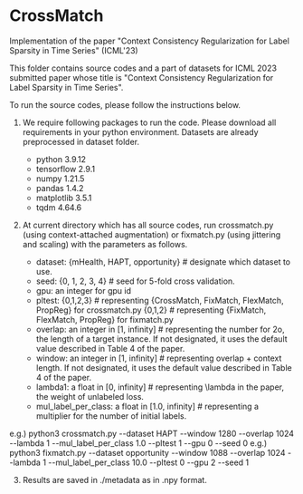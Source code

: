 # CrossMatch
Implementation of the paper "Context Consistency Regularization for Label Sparsity in Time Series" (ICML'23)


This folder contains source codes and a part of datasets for ICML 2023 submitted paper whose title is "Context Consistency Regularization for Label Sparsity in Time Series".

To run the source codes, please follow the instructions below.

1. We require following packages to run the code. Please download all requirements in your python environment. Datasets are already preprocessed in dataset folder.
	- python 3.9.12
	- tensorflow 2.9.1
	- numpy 1.21.5
	- pandas 1.4.2
	- matplotlib 3.5.1
	- tqdm 4.64.6

2. At current directory which has all source codes, run crossmatch.py (using context-attached augmentation) or fixmatch.py (using jittering and scaling) with the parameters as follows. 
	- dataset: {mHealth, HAPT, opportunity}   # designate which dataset to use.
	- seed: {0, 1, 2, 3, 4}	# seed for 5-fold cross validation.
	- gpu: an integer for gpu id
	- pltest: {0,1,2,3} # representing {CrossMatch, FixMatch, FlexMatch, PropReg} for crossmatch.py
			  {0,1,2} # representing {FixMatch, FlexMatch, PropReg} for fixmatch.py
	- overlap: an integer in [1, infinity]  # representing the number for 2o, the length of a target instance. If not designated, it uses the default value described in Table 4 of the paper.
	- window: an integer in [1, infinity] # representing overlap + context length. If not designated, it uses the default value described in Table 4 of the paper.
	- lambda1: a float in [0, infinity] # representing \lambda in the paper, the weight of unlabeled loss.
	- mul_label_per_class: a float in [1.0, infinity] # representing a multiplier for the number of initial labels.

e.g.) python3 crossmatch.py --dataset HAPT --window 1280 --overlap 1024 --lambda 1 --mul_label_per_class 1.0 --pltest 1 --gpu 0 --seed 0 
e.g.) python3 fixmatch.py --dataset opportunity --window 1088 --overlap 1024 --lambda 1 --mul_label_per_class 10.0 --pltest 0 --gpu 2 --seed 1 

3. Results are saved in ./metadata as in .npy format.
 
 
 
 
 
 
 
 
 
 
 
 
 
 
 
 
 
 
 
 
 
 
 
 
 
 
 
 
 
 
 
 
 
 
 
 
 
 
 
 
 
 
 
 
 
 
 
 
 
 
 
 
 
 
 
 
 
 
 
 
 
 
 
 
 
 
 
 
 
 
 
 
 
 
 
 
 
 
 
 
 
 
 
 
 
 
 
 
 
 
 
 
 
 
 
 
 
 
 
 
 
 
 
 
 
 
 
 
 
 
 
 
 
 
 
 
 
 
 
 
 
 
 
 
 
 
 
 
 
 
 
 
 
 
 
 
 
 
 
 
 
 
 
 
 
 
 
 
 
 
 
 
 
 
 
 
 
 
 
 
 
 
 
 
 
 
 
 
 
 
 
 
 
 
 
 
 
 
 
 
 
 
 
 
 
 
 
 
 
 
 
 
 
 
 
 
 
 
 
 
 
 
 
 
 
 
 
 
 
